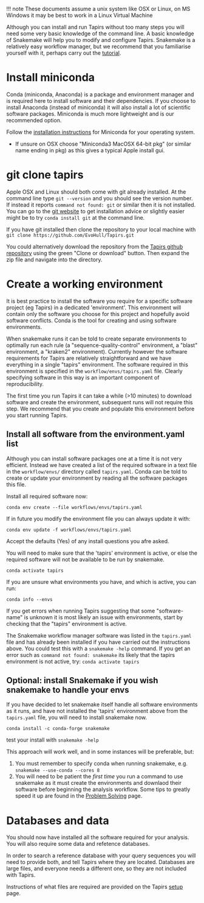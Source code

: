 !!! note
    These documents assume a unix system like OSX or Linux, on MS Windows it may be best to work in a Linux Virtual Machine

Although you can install and run Tapirs without too many steps you will need some very basic knowledge of the command line. A basic knowledge of Snakemake will help you to modify and configure Tapirs. Snakemake is a relatively easy workflow manager, but we recommend that you familiarise yourself with it, perhaps carry out the [tutorial](https://snakemake.readthedocs.io/en/stable/tutorial/tutorial.html).

# Install miniconda

Conda (miniconda, Anaconda) is a package and environment manager and is required here to install software and their dependencies. If you choose to install Anaconda (instead of miniconda) it will also install a lot of scientific software packages. Miniconda is much more lightweight and is our recommended option.

Follow the [installation instructions](https://docs.conda.io/projects/conda/en/latest/user-guide/install/) for Miniconda for your operating system.

- If unsure on OSX choose "Miniconda3 MacOSX 64-bit pkg" (or similar name ending in pkg) as this gives a typical Apple install gui.

# git clone tapirs

Apple OSX and Linux should both come with git already installed. At the command line type `git --version` and you should see the version number. If instead it reports `command not found: git` or similar then it is not installed. You can go to the [git website](https://git-scm.com/) to get installation advice or slightly easier might be to try `conda install git` at the command line.

If you have git installed then clone the repository to your local machine with `git clone https://github.com/EvoHull/Tapirs.git`

You could alternatively download the repository from the [Tapirs github repository](https://github.com/EvoHull/Tapirs) using the green "Clone or download" button. Then expand the zip file and navigate into the directory.

# Create a working environment

It is best practice to install the software you require for a specific software project (eg Tapirs) in a dedicated 'environment'. This environment will contain only the software you choose for this project and hopefully avoid software conflicts. Conda is the tool for creating and using software environments.

When snakemake runs it can be told to create separate environments to optimally run each rule (a "sequence-quality-control" environment, a "blast" environment, a "kraken2" environment). Currently however the software requirements for Tapirs are relatively straightforward and we have everything in a single "tapirs" environment. The software required in this environment is specified in the `workflow/envs/tapirs.yaml` file. Clearly specifying software in this way is an important component of reproducibility.

The first time you run Tapirs it can take a while (>10 minutes) to download software and create the environment, subsequent runs will not require this step. We recommend that you create and populate this environment before you start running Tapirs.

## Install all software from the environment.yaml list

Although you can install software packages one at a time it is not very efficient. Instead we have created a list of the required software in a text file in the `workflow/envs/` directory called `tapirs.yaml`. Conda can be told to create or update your environment by reading all the software packages this file.

Install all required software now:

`conda env create --file workflows/envs/tapirs.yaml`

If in future you modify the environment file you can always update it with:

`conda env update -f workflows/envs/tapirs.yaml`

Accept the defaults (Yes) of any install questions you afre asked.

You will need to make sure that the 'tapirs' environment is active, or else the required software will not be available to be run by snakemake.

`conda activate tapirs`

If you are unsure what environments you have, and which is active, you can run:

`conda info --envs`

If you get errors when running Tapirs suggesting that some "software-name" is unknown it is most likely an issue with environments, start by checking that the "tapirs" environment is active.

The Snakemake workflow manager software was listed in the `tapirs.yaml` file and has already been installed if you have carried out the instructions above. You could test this with a `snakemake -help` command. If you get an error such as `command not found: snakemake` its likely that the tapirs environment is not active, try: `conda activate tapirs`

## Optional: install Snakemake if you wish snakemake to handle your envs

If you have decided to let snakemake itself handle all software environments as it runs, and have not installed the 'tapirs' environment above from the `tapirs.yaml` file, you will need to install snakemake now.

```
conda install -c conda-forge snakemake
```
test your install with `snakemake -help`

This approach will work well, and in some instances will be preferable, but:

1. You must remember to specify conda when running snakemake, e.g.
`snakemake --use-conda --cores 8`
2. You will need to be patient the *first time* you run a command to use snakemake as it must create the environments and downlaod their software before beginning the analysis workflow. Some tips to greatly speed it up are found in the [Problem Solving](problem-solving.md) page.

# Databases and data

You should now have installed all the software required for your analysis. You will also require some data and refetence databases.

In order to search a reference database with your query sequences you will need to provide both, and tell Tapirs where they are located. Databases are large files, and everyone needs a different one, so they are not included with Tapirs.

Instructions of what files are required are provided on the Tapirs [setup](setup.md) page.
